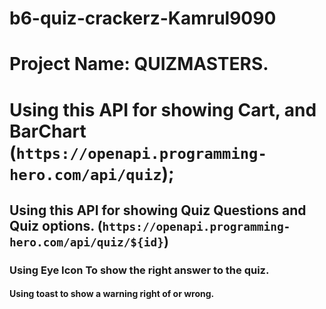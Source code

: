 # b6-quiz-crackerz-Kamrul9090

# Project Name: QUIZMASTERS.

# Using this API for showing Cart, and BarChart (`https://openapi.programming-hero.com/api/quiz`);
## Using this API for showing Quiz Questions and Quiz options. (`https://openapi.programming-hero.com/api/quiz/${id}`)

### Using Eye Icon To show the right answer to the quiz.
#### Using toast to show a warning right of or wrong.
